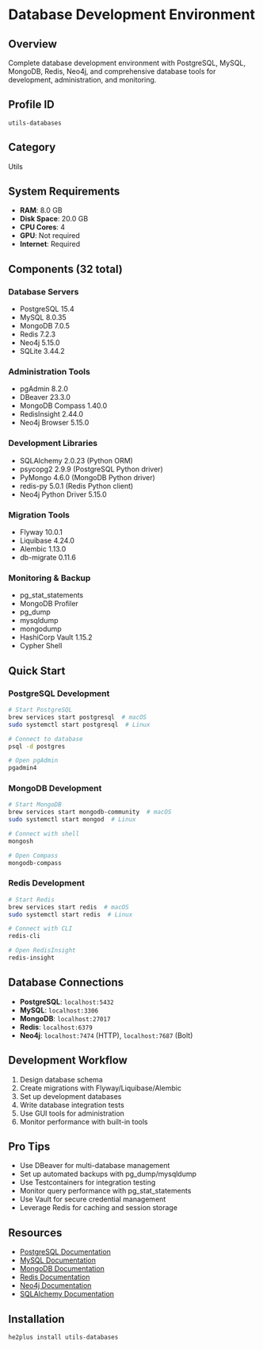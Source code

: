 # Database Development Environment

## Overview

Complete database development environment with PostgreSQL, MySQL, MongoDB, Redis, Neo4j, and comprehensive database tools for development, administration, and monitoring.

## Profile ID
`utils-databases`

## Category
Utils

## System Requirements

- **RAM**: 8.0 GB
- **Disk Space**: 20.0 GB
- **CPU Cores**: 4
- **GPU**: Not required
- **Internet**: Required

## Components (32 total)

### Database Servers
- PostgreSQL 15.4
- MySQL 8.0.35
- MongoDB 7.0.5
- Redis 7.2.3
- Neo4j 5.15.0
- SQLite 3.44.2

### Administration Tools
- pgAdmin 8.2.0
- DBeaver 23.3.0
- MongoDB Compass 1.40.0
- RedisInsight 2.44.0
- Neo4j Browser 5.15.0

### Development Libraries
- SQLAlchemy 2.0.23 (Python ORM)
- psycopg2 2.9.9 (PostgreSQL Python driver)
- PyMongo 4.6.0 (MongoDB Python driver)
- redis-py 5.0.1 (Redis Python client)
- Neo4j Python Driver 5.15.0

### Migration Tools
- Flyway 10.0.1
- Liquibase 4.24.0
- Alembic 1.13.0
- db-migrate 0.11.6

### Monitoring & Backup
- pg_stat_statements
- MongoDB Profiler
- pg_dump
- mysqldump
- mongodump
- HashiCorp Vault 1.15.2
- Cypher Shell

## Quick Start

### PostgreSQL Development
```bash
# Start PostgreSQL
brew services start postgresql  # macOS
sudo systemctl start postgresql  # Linux

# Connect to database
psql -d postgres

# Open pgAdmin
pgadmin4
```

### MongoDB Development
```bash
# Start MongoDB
brew services start mongodb-community  # macOS
sudo systemctl start mongod  # Linux

# Connect with shell
mongosh

# Open Compass
mongodb-compass
```

### Redis Development
```bash
# Start Redis
brew services start redis  # macOS
sudo systemctl start redis  # Linux

# Connect with CLI
redis-cli

# Open RedisInsight
redis-insight
```

## Database Connections

- **PostgreSQL**: `localhost:5432`
- **MySQL**: `localhost:3306`
- **MongoDB**: `localhost:27017`
- **Redis**: `localhost:6379`
- **Neo4j**: `localhost:7474` (HTTP), `localhost:7687` (Bolt)

## Development Workflow

1. Design database schema
2. Create migrations with Flyway/Liquibase/Alembic
3. Set up development databases
4. Write database integration tests
5. Use GUI tools for administration
6. Monitor performance with built-in tools

## Pro Tips

- Use DBeaver for multi-database management
- Set up automated backups with pg_dump/mysqldump
- Use Testcontainers for integration testing
- Monitor query performance with pg_stat_statements
- Use Vault for secure credential management
- Leverage Redis for caching and session storage

## Resources

- [PostgreSQL Documentation](https://www.postgresql.org/docs/)
- [MySQL Documentation](https://dev.mysql.com/doc/)
- [MongoDB Documentation](https://docs.mongodb.com/)
- [Redis Documentation](https://redis.io/documentation)
- [Neo4j Documentation](https://neo4j.com/docs/)
- [SQLAlchemy Documentation](https://docs.sqlalchemy.org/)

## Installation

```bash
he2plus install utils-databases
```

